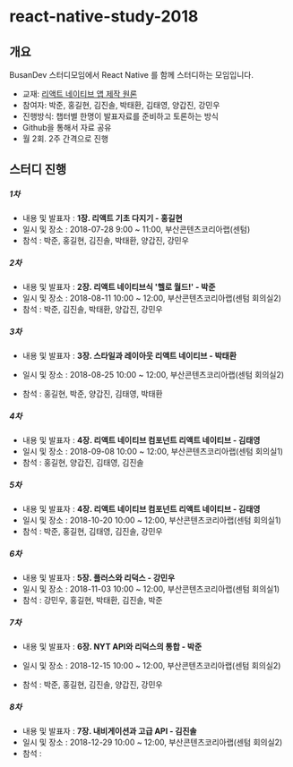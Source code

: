 # react-native-study-2018
 ## 개요
 BusanDev 스터디모임에서 React Native 를 함께 스터디하는 모임입니다.
 * 교재: [리액트 네이티브 앱 제작 원론](https://book.naver.com/bookdb/book_detail.nhn?bid=13287335)
* 참여자: 박준, 홍길현, 김진솔, 박태환, 김태영, 양갑진, 강민우
* 진행방식: 챕터별 한명이 발표자료를 준비하고 토론하는 방식
* Github을 통해서 자료 공유
* 월 2회. 2주 간격으로 진행
 ## 스터디 진행
 ##### 1차
 * 내용 및 발표자 : **1장. 리액트 기초 다지기 - 홍길현**
* 일시 및 장소 : 2018-07-28 9:00 ~ 11:00, 부산콘텐츠코리아랩(센텀)
* 참석 : 박준, 홍길현, 김진솔, 박태환, 양갑진, 강민우
 ##### 2차
 - 내용 및 발표자 : **2장. 리액트 네이티브식 '헬로 월드!'  - 박준**
 - 일시 및 장소 : 2018-08-11 10:00 ~ 12:00, 부산콘텐츠코리아랩(센텀 회의실2)
 - 참석 : 박준, 김진솔, 박태환, 양갑진, 강민우
   ​
 ##### 3차
 - 내용 및 발표자 : **3장. 스타일과 레이아웃 리액트 네이티브  - 박태환**

- 일시 및 장소 : 2018-08-25 10:00 ~ 12:00, 부산콘텐츠코리아랩(센텀 회의실2)

- 참석 : 홍길현, 박준, 양갑진, 김태영, 박태환


##### 4차

- 내용 및 발표자 : **4장. 리액트 네이티브 컴포넌트 리액트 네이티브  - 김태영**
- 일시 및 장소 : 2018-09-08 10:00 ~ 12:00, 부산콘텐츠코리아랩(센텀 회의실1)
- 참석 : 홍길현, 양갑진, 김태영, 김진솔

##### 5차

- 내용 및 발표자 : **4장. 리액트 네이티브 컴포넌트 리액트 네이티브  - 김태영**
- 일시 및 장소 : 2018-10-20 10:00 ~ 12:00, 부산콘텐츠코리아랩(센텀 회의실1)
- 참석 : 박준, 홍길현, 김태영, 김진솔, 강민우

##### 6차

- 내용 및 발표자 : **5장. 플러스와 리덕스  - 강민우**
- 일시 및 장소 : 2018-11-03 10:00 ~ 12:00, 부산콘텐츠코리아랩(센텀 회의실1)
- 참석 : 강민우, 홍길현, 박태환, 김진솔, 박준



##### 7차

- 내용 및 발표자 : **6장. NYT API와 리덕스의 통합 - 박준**

- 일시 및 장소 : 2018-12-15 10:00 ~ 12:00, 부산콘텐츠코리아랩(센텀 회의실2)

- 참석 : 박준, 홍길현, 김진솔, 양갑진, 강민우


##### 8차

- 내용 및 발표자 : **7장. 내비게이션과 고급 API - 김진솔**
- 일시 및 장소 : 2018-12-29 10:00 ~ 12:00, 부산콘텐츠코리아랩(센텀 회의실2)
- 참석 : 